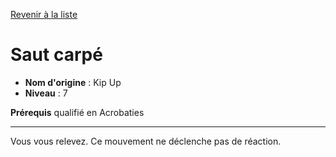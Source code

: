 [Revenir à la liste](..)

# Saut carpé

 * **Nom d'origine** : Kip Up
 * **Niveau** : 7


<p><strong>Prérequis</strong> qualifié en Acrobaties</p>
<hr>
<p>Vous vous relevez. Ce mouvement ne déclenche pas de réaction.</p>